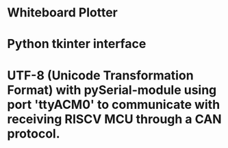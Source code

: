 # Whiteboard Plotter
# Python tkinter interface 
# UTF-8 (Unicode Transformation Format) with pySerial-module using port 'ttyACM0' to communicate with receiving RISCV MCU through a CAN protocol. 
